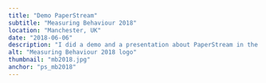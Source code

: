```yaml
---
title: "Demo PaperStream"
subtitle: "Measuring Behaviour 2018"
location: "Manchester, UK"
date: "2018-06-06"
description: "I did a demo and a presentation about PaperStream in the <a href='https://www.measuringbehavior.org/mb2018/'>Measuring Behaviour 2018</a> conference held in Manchester. It was nice to see interest from researchers and professionals from different domains to not only automatically encode diaries, but also surveys and exams."
alt: "Measuring Behaviour 2018 logo"
thumbnail: "mb2018.jpg"
anchor: "ps_mb2018"
---
```

